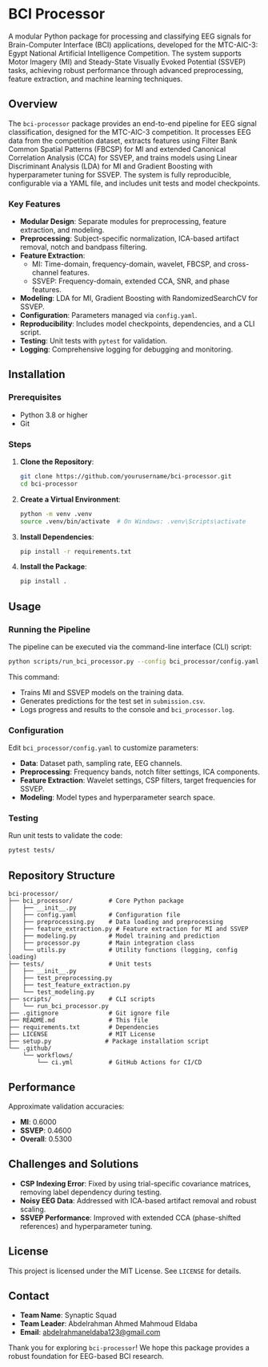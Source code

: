 # BCI Processor

A modular Python package for processing and classifying EEG signals for Brain-Computer Interface (BCI) applications, developed for the MTC-AIC-3: Egypt National Artificial Intelligence Competition. The system supports Motor Imagery (MI) and Steady-State Visually Evoked Potential (SSVEP) tasks, achieving robust performance through advanced preprocessing, feature extraction, and machine learning techniques.

## Overview

The `bci-processor` package provides an end-to-end pipeline for EEG signal classification, designed for the MTC-AIC-3 competition. It processes EEG data from the competition dataset, extracts features using Filter Bank Common Spatial Patterns (FBCSP) for MI and extended Canonical Correlation Analysis (CCA) for SSVEP, and trains models using Linear Discriminant Analysis (LDA) for MI and Gradient Boosting with hyperparameter tuning for SSVEP. The system is fully reproducible, configurable via a YAML file, and includes unit tests and model checkpoints.

### Key Features
- **Modular Design**: Separate modules for preprocessing, feature extraction, and modeling.
- **Preprocessing**: Subject-specific normalization, ICA-based artifact removal, notch and bandpass filtering.
- **Feature Extraction**:
  - MI: Time-domain, frequency-domain, wavelet, FBCSP, and cross-channel features.
  - SSVEP: Frequency-domain, extended CCA, SNR, and phase features.
- **Modeling**: LDA for MI, Gradient Boosting with RandomizedSearchCV for SSVEP.
- **Configuration**: Parameters managed via `config.yaml`.
- **Reproducibility**: Includes model checkpoints, dependencies, and a CLI script.
- **Testing**: Unit tests with `pytest` for validation.
- **Logging**: Comprehensive logging for debugging and monitoring.

## Installation

### Prerequisites
- Python 3.8 or higher
- Git

### Steps
1. **Clone the Repository**:
   ```bash
   git clone https://github.com/yourusername/bci-processor.git
   cd bci-processor
   ```

2. **Create a Virtual Environment**:
   ```bash
   python -m venv .venv
   source .venv/bin/activate  # On Windows: .venv\Scripts\activate
   ```

3. **Install Dependencies**:
   ```bash
   pip install -r requirements.txt
   ```

4. **Install the Package**:
   ```bash
   pip install .
   ```

## Usage

### Running the Pipeline
The pipeline can be executed via the command-line interface (CLI) script:
```bash
python scripts/run_bci_processor.py --config bci_processor/config.yaml --output submission.csv --log-level INFO
```

This command:
- Trains MI and SSVEP models on the training data.
- Generates predictions for the test set in `submission.csv`.
- Logs progress and results to the console and `bci_processor.log`.

### Configuration
Edit `bci_processor/config.yaml` to customize parameters:
- **Data**: Dataset path, sampling rate, EEG channels.
- **Preprocessing**: Frequency bands, notch filter settings, ICA components.
- **Feature Extraction**: Wavelet settings, CSP filters, target frequencies for SSVEP.
- **Modeling**: Model types and hyperparameter search space.


### Testing
Run unit tests to validate the code:
```bash
pytest tests/
```

## Repository Structure
```
bci-processor/
├── bci_processor/          # Core Python package
│   ├── __init__.py
│   ├── config.yaml         # Configuration file
│   ├── preprocessing.py    # Data loading and preprocessing
│   ├── feature_extraction.py # Feature extraction for MI and SSVEP
│   ├── modeling.py         # Model training and prediction
│   ├── processor.py        # Main integration class
│   └── utils.py            # Utility functions (logging, config loading)
├── tests/                  # Unit tests
│   ├── __init__.py
│   ├── test_preprocessing.py
│   ├── test_feature_extraction.py
│   └── test_modeling.py
├── scripts/                # CLI scripts
│   └── run_bci_processor.py
├── .gitignore              # Git ignore file
├── README.md               # This file
├── requirements.txt        # Dependencies
├── LICENSE                 # MIT License
├── setup.py               # Package installation script
└── .github/
    └── workflows/
        └── ci.yml          # GitHub Actions for CI/CD
```


## Performance
Approximate validation accuracies:
- **MI**: 0.6000
- **SSVEP**: 0.4600
- **Overall**: 0.5300

## Challenges and Solutions
- **CSP Indexing Error**: Fixed by using trial-specific covariance matrices, removing label dependency during testing.
- **Noisy EEG Data**: Addressed with ICA-based artifact removal and robust scaling.
- **SSVEP Performance**: Improved with extended CCA (phase-shifted references) and hyperparameter tuning.

## License
This project is licensed under the MIT License. See `LICENSE` for details.

## Contact
- **Team Name**: Synaptic Squad
- **Team Leader**: Abdelrahman Ahmed Mahmoud Eldaba
- **Email**: abdelrahmaneldaba123@gmail.com

Thank you for exploring `bci-processor`! We hope this package provides a robust foundation for EEG-based BCI research.
